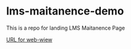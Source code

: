 # lms-maitanence-demo
This is a repo for landing LMS Maitanence Page

[URL for web-wiew](https://magical-elf-d197a0.netlify.app/)